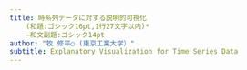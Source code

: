 ```yaml
---
title: 時系列データに対する説明的可視化
    (和題:ゴシック16pt,1行27文字以内)*
    ―和文副題:ゴシック14pt
author: "牧 修平○ (東京工業大学）"
subtitle: Explanatory Visualization for Time Series Data
---
```

